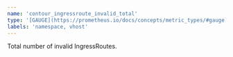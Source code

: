```yaml
---
name: 'contour_ingressroute_invalid_total'
type: '[GAUGE](https://prometheus.io/docs/concepts/metric_types/#gauge)'
labels: 'namespace, vhost'
---
```


Total number of invalid IngressRoutes.
